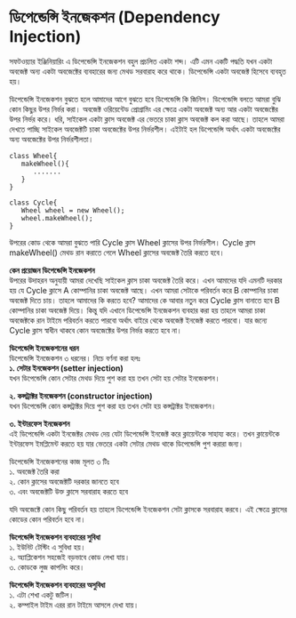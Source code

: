 # ডিপেন্ডেন্সি ইনজেকশন (Dependency Injection)
সফটওয়্যার ইঞ্জিনিয়ারিং এ ডিপেন্ডেন্সি ইনজেকশন বহুল প্রচলিত একটা শব্দ। এটি এমন একটি পদ্ধতি যখন একটা অবজেক্ট অন্য একটা অবজেক্টের ব্যবহারের জন্য মেথড সরবারাহ করে থাকে। ডিপেন্ডেন্সি একটা অবজেক্ট হিসেবে ব্যবহৃত হয়।             

ডিপেন্ডেন্সি ইনজেকশন বুঝতে হলে আমাদের আগে বুঝতে হবে ডিপেন্ডেন্সি কি জিনিস। ডিপেন্ডেন্সি বলতে আমরা বুঝি কোন কিছুর উপর নির্ভর করা। অবজেক্ট ওরিয়েন্টেড প্রোগ্রামিং এর ক্ষেত্রে একটা অবজেক্ট অন্য আর একটা অবজেক্টের উপর নির্ভর করে। ধরি, সাইকেল একটা ক্লাস অবজেক্ট এর ভেতরে চাকা ক্লাস অবজেক্ট কল করা আছে। তাহলে আমরা দেখতে পাচ্ছি সাইকেল অবজেক্টটি চাকা অবজেক্টের উপর নির্ভরশীল। এইটাই হল ডিপেন্ডেন্সি অর্থাৎ একটা অবজেক্টের অন্য অবজেক্টের উপর নির্ভরশীলতা।            
```
class Wheel{
   makeWheel(){
      .......
   }
}

class Cycle{
   Wheel wheel = new Wheel();
   wheel.makeWheel();
}
```
উপরের কোড থেকে আমরা বুঝতে পারি Cycle ক্লাস Wheel ক্লাসের উপর নির্ভরশীল। Cycle ক্লাস makeWheel() মেথড রান করাতে গেলে Wheel ক্লাসের অবজেক্ট তৈরি করতে হবে। 

**কেন প্রয়োজন ডিপেন্ডেন্সি ইনজেকশন**          
উপরের উদাহরন অনুযায়ী আমরা দেখেছি সাইকেল ক্লাস চাকা অবজেক্ট তৈরি করে। এখন আমাদের যদি এমনটি দরকার হয় যে Cycle ক্লাসে A কোম্পানির চাকা অবজেক্ট আছে। এখন আমরা সেটাকে পরিবর্তন করে B কোম্পানির চাকা অবজেক্ট দিতে চায়। তাহলে আমাদের কি করতে হবে? আমাদের কে আবার নতুন করে Cycle ক্লাস বানাতে হবে B কোম্পানির চাকা অবজেক্ট দিয়ে। কিন্তু যদি এখানে ডিপেন্ডেন্সি ইনজেকশন ব্যবহার করা হয় তাহলে আমরা চাকা অবজেক্টকে রান টাইমে পরিবর্তন করতে পারবো অর্থাৎ বাইরে থেকে অবজেক্ট ইনজেক্ট করতে পারবো। যার জন্যে Cycle ক্লাস স্বাধীন থাকবে কোন অবজেক্টের উপর নির্ভর করতে হবে না।         

**ডিপেন্ডেন্সি ইনজেকশনের ধরন**       
ডিপেন্ডেন্সি ইনজেকশন ৩ ধরনের। নিচে বর্ণনা করা হলঃ       
**১. সেটার ইনজেকশন (setter injection)**        
যখন ডিপেন্ডেন্সি কোন সেটার মেথড দিয়ে পুশ করা হয় তখন সেটা হয় সেটার ইনজেকশন।    


**২. কন্সট্রাক্টর ইনজেকশন (constructor injection)**      
যখন ডিপেন্ডেন্সি কোন কন্সট্রাক্টর দিয়ে পুশ করা হয় তখন সেটা হয় কন্সট্রাক্টর ইনজেকশন।


**৩. ইন্টারফেস ইনজেকশন**     
এই ডিপেন্ডেন্সি একটা ইনজেক্টর মেথড দেয় যেটা ডিপেন্ডেন্সি ইনজেক্ট করে ক্লায়েন্টকে সাহায্য করে। তখন ক্লায়েন্টকে ইন্টারফেস ইমপ্লিমেন্ট করতে হয় যার ভেতরে একটা সেটার মেথড থাকে ডিপেন্ডেন্সি পুশ করারা জন্য।        


ডিপেন্ডেন্সি ইনজেকশনের কাজ মূলত ৩ টিঃ      
১. অবজেক্ট তৈরি করা  
২. কোন ক্লাসের অবজেক্টটি দরকার জানতে হবে  
৩. এবং অবজেক্টটি উক্ত ক্লাসে সরবারাহ করতে হবে         

যদি অবজেক্টে কোন কিছু পরিবর্তন হয় তাহলে ডিপেন্ডেন্সি ইনজেকশন সেটা ক্লাসকে সরবারাহ করবে। এই ক্ষেত্রে ক্লাসের কোডের কোন পরিবর্তন হবে না।               

**ডিপেন্ডেন্সি ইনজেকশন ব্যবহারের সুবিধা**     
১. ইউনিট টেস্টিং এ সুবিধা হয়।    
২. অ্যাপ্লিকেশন সহজেই বড়ভাবে কোড লেখা যায়।      
৩. কোডকে লুজ কাপলিং করে।
 
**ডিপেন্ডেন্সি ইনজেকশন ব্যবহারের অসুবিধা**     
১. এটা শেখা একটু জটিল।                    
২. কম্পাইল টাইম এরর রান টাইমে আসলে দেখা যায়।    


